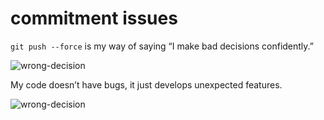 # commitment issues
`git push --force` is my way of saying “I make bad decisions confidently.”

![wrong-decision](https://media.giphy.com/media/v1.Y2lkPTc5MGI3NjExeThla3hqcmJyN2FwZXEydHVjbDc0aHZzNTg1aHV1N251NDNycTdjMSZlcD12MV9naWZzX3NlYXJjaCZjdD1n/5XvhZSJHr8wOk/giphy.gif)

My code doesn’t have bugs, it just develops unexpected features.

![wrong-decision](https://media0.giphy.com/media/v1.Y2lkPTc5MGI3NjExOThnNTZ2eW1pczZhZHIzaDgwd3lkODR0d25neXN6ODl2YjNpaWMxcSZlcD12MV9pbnRlcm5hbF9naWZfYnlfaWQmY3Q9Zw/Q66ZEIpjEQddUOOKGW/giphy.gif)
